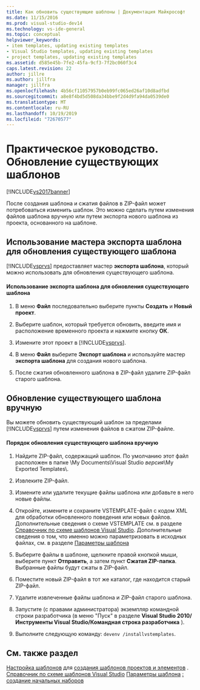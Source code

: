 ```yaml
---
title: Как обновить существующие шаблоны | Документация Майкрософт
ms.date: 11/15/2016
ms.prod: visual-studio-dev14
ms.technology: vs-ide-general
ms.topic: conceptual
helpviewer_keywords:
- item templates, updating existing templates
- Visual Studio templates, updating existing templates
- project templates, updating existing templates
ms.assetid: d585e45b-7fe2-45fa-9cf3-7f2bc060f3c4
caps.latest.revision: 22
author: jillre
ms.author: jillfra
manager: jillfra
ms.openlocfilehash: 4b56cf11057957b0eb99fc065ed26af10d8adfbd
ms.sourcegitcommit: a8e8f4bd5d508da34bbe9f2d4d9fa94da0539de0
ms.translationtype: MT
ms.contentlocale: ru-RU
ms.lasthandoff: 10/19/2019
ms.locfileid: "72670577"
---
```

# <a name="how-to-update-existing-templates"></a>Практическое руководство. Обновление существующих шаблонов
[!INCLUDE[vs2017banner](../includes/vs2017banner.md)]

После создания шаблона и сжатия файлов в ZIP-файл может потребоваться изменить шаблон. Это можно сделать путем изменения файлов шаблона вручную или путем экспорта нового шаблона из проекта, основанного на шаблоне.

## <a name="using-the-export-template-wizard-to-update-an-existing-template"></a>Использование мастера экспорта шаблона для обновления существующего шаблона
 [!INCLUDE[vsprvs](../includes/vsprvs-md.md)] предоставляет мастер **экспорта шаблона**, который можно использовать для обновления существующего шаблона.

#### <a name="to-use-export-template-to-update-an-existing-template"></a>Использование экспорта шаблона для обновления существующего шаблона

1. В меню **Файл** последовательно выберите пункты **Создать** и **Новый проект**.

2. Выберите шаблон, который требуется обновить, введите имя и расположение временного проекта и нажмите кнопку **ОК**.

3. Измените этот проект в [!INCLUDE[vsprvs](../includes/vsprvs-md.md)].

4. В меню **Файл** выберите **Экспорт шаблона** и используйте мастер **экспорта шаблона** для создания нового шаблона.

5. После сжатия обновленного шаблона в ZIP-файл удалите ZIP-файл старого шаблона.

## <a name="manually-updating-an-existing-template"></a>Обновление существующего шаблона вручную
 Вы можете обновить существующий шаблон за пределами [!INCLUDE[vsprvs](../includes/vsprvs-md.md)] путем изменения файлов в сжатом ZIP-файле.

#### <a name="to-manually-update-an-existing-template"></a>Порядок обновления существующего шаблона вручную

1. Найдите ZIP-файл, содержащий шаблон. По умолчанию этот файл расположен в папке \My Documents\Visual Studio *версия*\My Exported Templates\\.

2. Извлеките ZIP-файл.

3. Измените или удалите текущие файлы шаблона или добавьте в него новые файлы.

4. Откройте, измените и сохраните VSTEMPLATE-файл с кодом XML для обработки обновленного поведения или новых файлов. Дополнительные сведения о схеме VSTEMPLATE см. в разделе [Справочник по схеме шаблонов Visual Studio](../extensibility/visual-studio-template-schema-reference.md). Дополнительные сведения о том, что именно можно параметризовать в исходных файлах, см. в разделе [Параметры шаблона](../ide/template-parameters.md)

5. Выберите файлы в шаблоне, щелкните правой кнопкой мыши, выберите пункт **Отправить**, а затем пункт **Сжатая ZIP-папка**. Выбранные файлы будут сжаты в ZIP-файл.

6. Поместите новый ZIP-файл в тот же каталог, где находится старый ZIP-файл.

7. Удалите извлеченные файлы шаблона и ZIP-файл старого шаблона.

8. Запустите (с правами администратора) экземпляр командной строки разработчика (в меню "Пуск" в разделе **Visual Studio 2010/Инструменты Visual Studio/Командная строка разработчика** ).

9. Выполните следующую команду: `devenv /installvstemplates`.

## <a name="see-also"></a>См. также раздел
 [Настройка шаблонов](../ide/customizing-project-and-item-templates.md) для [создания шаблонов проектов и элементов](../ide/creating-project-and-item-templates.md) . [Справочник по схеме шаблонов Visual Studio](../extensibility/visual-studio-template-schema-reference.md) [Параметры шаблона](../ide/template-parameters.md) [: создание начальных наборов](../ide/how-to-create-starter-kits.md)
